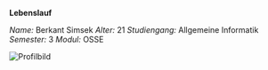 ﻿**Lebenslauf***Name:* Berkant Simsek*Alter:* 21*Studiengang:* Allgemeine Informatik*Semester:* 3*Modul:* OSSE![Profilbild](https://st2.depositphotos.com/1009634/7235/v/950/depositphotos_72350073-stock-illustration-no-user-profile-picture-hand.jpg "Profilbild")